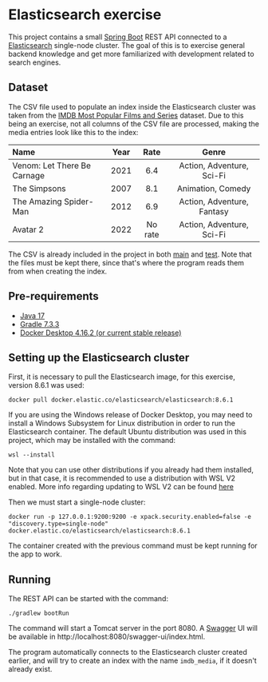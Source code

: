 # Elasticsearch exercise

This project contains a small [Spring Boot](https://spring.io/projects/spring-boot) REST API connected to a [Elasticsearch](https://www.elastic.co/) single-node cluster. The goal of this is to exercise general backend knowledge and get more familiarized with development related to search engines.

## Dataset
The CSV file used to populate an index inside the Elasticsearch cluster was taken from the [IMDB Most Popular Films and Series](https://www.kaggle.com/mazenramadan/imdb-most-popular-films-and-series) dataset. Due to this being an exercise, not all columns of the CSV file are processed, making the media entries look like this to the index:

| Name                        |  Year  | Rate    |  Genre                     |
| :-------------------------- | :----: | :-----: | :------------------------: |
| Venom: Let There Be Carnage |  2021  |   6.4   | Action, Adventure, Sci-Fi  |
| The Simpsons                |  2007  |   8.1   | Animation, Comedy          |
| The Amazing Spider-Man      |  2012  |   6.9   | Action, Adventure, Fantasy |
| Avatar 2                    |  2022  | No rate | Action, Adventure, Sci-Fi  |

The CSV is already included in the project in both [main](src\main\resources\imdb.csv) and [test](src\test\resources\imdb.csv). Note that the files must be kept there, since that's where the program reads them from when creating the index. 

## Pre-requirements
- [Java 17](https://www.oracle.com/java/technologies/downloads/#java17)
- [Gradle 7.3.3](https://gradle.org/releases/)
- [Docker Desktop 4.16.2 (or current stable release)](https://docs.docker.com/desktop/release-notes/#4162) 

## Setting up the Elasticsearch cluster
First, it is necessary to pull the Elasticsearch image, for this exercise, version 8.6.1 was used:
```shell
docker pull docker.elastic.co/elasticsearch/elasticsearch:8.6.1
```

If you are using the Windows release of Docker Desktop, you may need to install a Windows Subsystem for Linux distribution in order to run the Elasticsearch container. The default Ubuntu distribution was used in this project, which may be installed with the command:
```shell
wsl --install
```

Note that you can use other distributions if you already had them installed, but in that case, it is recommended to use a distribution with WSL V2 enabled. More info regarding updating to WSL V2 can be found [here](https://learn.microsoft.com/en-us/windows/wsl/install#upgrade-version-from-wsl-1-to-wsl-2)

Then we must start a single-node cluster:
```shell
docker run -p 127.0.0.1:9200:9200 -e xpack.security.enabled=false -e "discovery.type=single-node" docker.elastic.co/elasticsearch/elasticsearch:8.6.1
```
The container created with the previous command must be kept running for the app to work.

## Running
The REST API can be started with the command:

```shell
./gradlew bootRun
```

The command will start a Tomcat server in the port 8080. A [Swagger](https://swagger.io/) UI will be available in http://localhost:8080/swagger-ui/index.html. 

The program automatically connects to the Elasticsearch cluster created earlier, and will try to create an index with the name `imdb_media`, if it doesn't already exist. 
